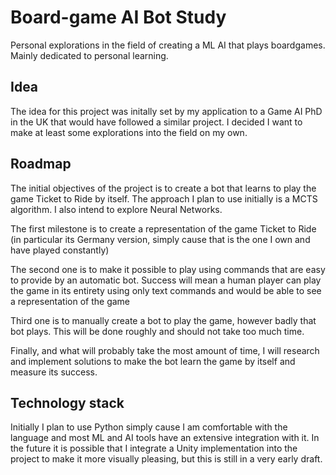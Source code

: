 # Board-game AI Bot Study
Personal explorations in the field of creating a ML AI that plays boardgames. Mainly dedicated to personal learning.

## Idea
The idea for this project was initally set by my application to a Game AI PhD in the UK that would have followed a similar project. I decided I want to make at least some explorations into the field on my own.

## Roadmap
The initial objectives of the project is to create a bot that learns to play the game Ticket to Ride by itself. The approach I plan to use initially is a MCTS algorithm. I also intend to explore Neural Networks.

The first milestone is to create a representation of the game Ticket to Ride (in particular its Germany version, simply cause that is the one I own and have played constantly)

The second one is to make it possible to play using commands that are easy to provide by an automatic bot. Success will mean a human player can play the game in its entirety using only text commands and would be able to see a representation of the game

Third one is to manually create a bot to play the game, however badly that bot plays. This will be done roughly and should not take too much time.

Finally, and what will probably take the most amount of time, I will research and implement solutions to make the bot learn the game by itself and measure its success.

## Technology stack
Initially I plan to use Python simply cause I am comfortable with the language and most ML and AI tools have an extensive integration with it. In the future it is possible that I integrate a Unity implementation into the project to make it more visually pleasing, but this is still in a very early draft. 
